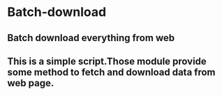 # Batch-download
## Batch download everything from web
## This is a simple script.Those module provide some method to fetch and download data from web page.
